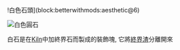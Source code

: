 !白色石頭](block:betterwithmods:aesthetic@6)

![白色圓石](block:betterwithmods:aesthetic@7)

白石是在[Kiln](kiln.md)中加終界石而製成的裝飾塊, 它將[終界渣](../items/ender_slag.md)分離開來